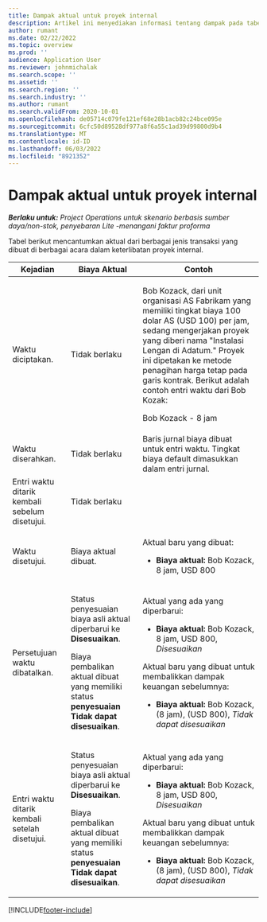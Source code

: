 ```yaml
---
title: Dampak aktual untuk proyek internal
description: Artikel ini menyediakan informasi tentang dampak pada tabel Aktual di berbagai peristiwa untuk proyek internal di Microsoft Dynamics 365 Project Operations.
author: rumant
ms.date: 02/22/2022
ms.topic: overview
ms.prod: ''
audience: Application User
ms.reviewer: johnmichalak
ms.search.scope: ''
ms.assetid: ''
ms.search.region: ''
ms.search.industry: ''
ms.author: rumant
ms.search.validFrom: 2020-10-01
ms.openlocfilehash: de05714c079fe121ef68e28b1acb82c24bce095e
ms.sourcegitcommit: 6cfc50d89528df977a8f6a55c1ad39d99800d9b4
ms.translationtype: MT
ms.contentlocale: id-ID
ms.lasthandoff: 06/03/2022
ms.locfileid: "8921352"
---
```

# <a name="actuals-impact-for-an-internal-project"></a>Dampak aktual untuk proyek internal

_**Berlaku untuk:** Project Operations untuk skenario berbasis sumber daya/non-stok, penyebaran Lite -menangani faktur proforma_

Tabel berikut mencantumkan aktual dari berbagai jenis transaksi yang dibuat di berbagai acara dalam keterlibatan proyek internal.

| Kejadian | Biaya Aktual | Contoh |
|---|---|---|
| Waktu diciptakan. | Tidak berlaku | <p>Bob Kozack, dari unit organisasi AS Fabrikam yang memiliki tingkat biaya 100 dolar AS (USD 100) per jam, sedang mengerjakan proyek yang diberi nama "Instalasi Lengan di Adatum." Proyek ini dipetakan ke metode penagihan harga tetap pada garis kontrak. Berikut adalah contoh entri waktu dari Bob Kozak:</p><p>Bob Kozack - 8 jam</p> |
| Waktu diserahkan. | Tidak berlaku | Baris jurnal biaya dibuat untuk entri waktu. Tingkat biaya default dimasukkan dalam entri jurnal. |
| Entri waktu ditarik kembali sebelum disetujui. | Tidak berlaku | |
| Waktu disetujui. | Biaya aktual dibuat. | <p>Aktual baru yang dibuat:</p><ul><li>**Biaya aktual:** Bob Kozack, 8 jam, USD 800</li></ul> |
| Persetujuan waktu dibatalkan. | <p>Status penyesuaian biaya asli aktual diperbarui ke **Disesuaikan**.</p><p>Biaya pembalikan aktual dibuat yang memiliki status **penyesuaian Tidak dapat disesuaikan**.</p> | <p>Aktual yang ada yang diperbarui:</p><ul><li>**Biaya aktual:** Bob Kozack, 8 jam, USD 800, *Disesuaikan*</li></ul><p>Aktual baru yang dibuat untuk membalikkan dampak keuangan sebelumnya:</p><ul><li>**Biaya aktual:** Bob Kozack, (8 jam), (USD 800), *Tidak dapat disesuaikan*</li></ul> |
| Entri waktu ditarik kembali setelah disetujui. | <p>Status penyesuaian biaya asli aktual diperbarui ke **Disesuaikan**.</p><p>Biaya pembalikan aktual dibuat yang memiliki status **penyesuaian Tidak dapat disesuaikan**.</p> | <p>Aktual yang ada yang diperbarui:</p><ul><li>**Biaya aktual:** Bob Kozack, 8 jam, USD 800, *Disesuaikan*</li></ul><p>Aktual baru yang dibuat untuk membalikkan dampak keuangan sebelumnya:</p><ul><li>**Biaya aktual:** Bob Kozack, (8 jam), (USD 800), *Tidak dapat disesuaikan*</li></ul> |

[!INCLUDE[footer-include](../includes/footer-banner.md)]
